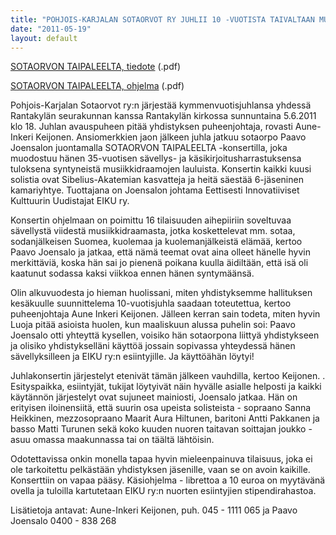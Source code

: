 ```yaml
---
title: "POHJOIS-KARJALAN SOTAORVOT RY JUHLII 10 -VUOTISTA TAIVALTAAN MUSIIKKIDRAAMAKONSERTILLA"
date: "2011-05-19"
layout: default
---
```


[SOTAORVON TAIPALEELTA, tiedote](http://p-ksotaorvot.fi/wp-content/uploads/2011/05/SOTAORVON-TAIPALEELTA-tiedote.pdf) (.pdf)

[SOTAORVON TAIPALEELTA, ohjelma](http://p-ksotaorvot.fi/wp-content/uploads/2011/05/SOTAORVON-TAIPALEELTA-ohjelma.pdf) (.pdf)

Pohjois-Karjalan Sotaorvot ry:n järjestää kymmenvuotisjuhlansa yhdessä Rantakylän seurakunnan kanssa Rantakylän kirkossa sunnuntaina 5.6.2011 klo 18. Juhlan avauspuheen pitää yhdistyksen puheenjohtaja, rovasti Aune-Inkeri Keijonen. Ansiomerkkien jaon jälkeen juhla jatkuu sotaorpo Paavo Joensalon juontamalla SOTAORVON TAIPALEELTA -konsertilla, joka muodostuu hänen 35-vuotisen sävellys- ja käsikirjoitusharrastuksensa tuloksena syntyneistä musiikkidraamojen lauluista. Konsertin kaikki kuusi solistia ovat Sibelius-Akatemian kasvatteja ja heitä säestää 6-jäseninen kamariyhtye. Tuottajana on Joensalon johtama Eettisesti Innovatiiviset Kulttuurin Uudistajat EIKU ry.

Konsertin ohjelmaan on poimittu 16 tilaisuuden aihepiiriin soveltuvaa sävellystä viidestä musiikkidraamasta, jotka koskettelevat mm. sotaa, sodanjälkeisen Suomea, kuolemaa ja kuolemanjälkeistä elämää, kertoo Paavo Joensalo ja jatkaa, että nämä teemat ovat aina olleet hänelle hyvin merkittäviä, koska hän sai jo pienenä poikana kuulla äidiltään, että isä oli kaatunut sodassa kaksi viikkoa ennen hänen syntymäänsä.

Olin alkuvuodesta jo hieman huolissani, miten yhdistyksemme hallituksen kesäkuulle suunnittelema 10-vuotisjuhla saadaan toteutettua, kertoo puheenjohtaja Aune Inkeri Keijonen. Jälleen kerran sain todeta, miten hyvin Luoja pitää asioista huolen, kun maaliskuun alussa puhelin soi: Paavo Joensalo otti yhteyttä kysellen, voisiko hän sotaorpona liittyä yhdistykseen ja olisiko yhdistykselläni käyttöä jossain sopivassa yhteydessä hänen sävellyksilleen ja EIKU ry:n esiintyjille. Ja käyttöähän löytyi!

Juhlakonsertin järjestelyt etenivät tämän jälkeen vauhdilla, kertoo Keijonen. . Esityspaikka, esiintyjät, tukijat löytyivät näin hyvälle asialle helposti ja kaikki käytännön järjestelyt ovat sujuneet mainiosti, Joensalo jatkaa. Hän on erityisen iloinensiitä, että suurin osa upeista solisteista - sopraano Sanna Heikkinen, mezzosopraano Maarit Aura Hiltunen, baritoni Antti Pakkanen ja basso Matti Turunen sekä koko kuuden nuoren taitavan soittajan joukko - asuu omassa maakunnassa tai on täältä lähtöisin.

Odotettavissa onkin monella tapaa hyvin mieleenpainuva tilaisuus, joka ei ole tarkoitettu pelkästään yhdistyksen jäsenille, vaan se on avoin kaikille. Konserttiin on vapaa pääsy. Käsiohjelma - librettoa a 10 euroa on myytävänä ovella ja tuloilla kartutetaan EIKU ry:n nuorten esiintyjien stipendirahastoa.

Lisätietoja antavat: Aune-Inkeri Keijonen, puh. 045 - 1111 065 ja Paavo Joensalo 0400 - 838 268
